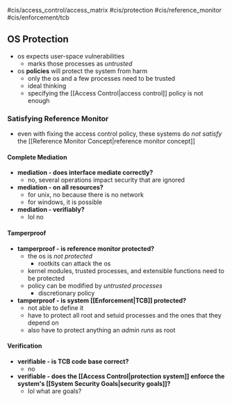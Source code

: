 #cis/access_control/access_matrix #cis/protection #cis/reference_monitor #cis/enforcement/tcb 
## OS Protection
- os expects user-space vulnerabilities
	- marks those processes as *untrusted*
- os **policies** will protect the system from harm
	- only the os and a few processes need to be trusted
	- ideal thinking
	- specifying the [[Access Control|access control]] policy is not enough
### Satisfying Reference Monitor
- even with fixing the access control policy, these systems do *not satisfy* the [[Reference Monitor Concept|reference monitor concept]]
#### Complete Mediation
- **mediation - does interface mediate correctly?**
	- no, several operations impact security that are ignored
- **mediation - on all resources?**
	- for unix, no because there is no network
	- for windows, it is possible
- **mediation - verifiably?**
	- lol no
#### Tamperproof
- **tamperproof - is reference monitor protected?**
	- the os is *not protected*
		- rootkits can attack the os
	- kernel modules, trusted processes, and extensible functions need to be protected
	- policy can be modified by *untrusted processes*
		- discretionary policy
- **tamperproof - is system [[Enforcement|TCB]] protected?**
	- not able to define it
	- have to protect all root and setuid processes and the ones that they depend on
	- also have to protect anything an *admin runs* as root
#### Verification
- **verifiable - is TCB code base correct?**
	- no
- **verifiable - does the [[Access Control|protection system]] enforce the system's [[System Security Goals|security goals]]?**
	- lol what are goals?